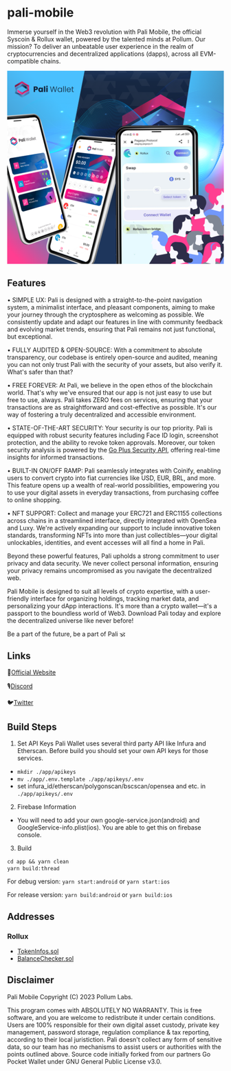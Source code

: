 # pali-mobile

Immerse yourself in the Web3 revolution with Pali Mobile, the official Syscoin & Rollux wallet, powered by the talented minds at Pollum. Our mission? To deliver an unbeatable user experience in the realm of cryptocurrencies and decentralized applications (dapps), across all EVM-compatible chains.

![banner](img/banner.png)

## Features

• SIMPLE UX: Pali is designed with a straight-to-the-point navigation system, a minimalist interface, and pleasant components, aiming to make your journey through the cryptosphere as welcoming as possible. We consistently update and adapt our features in line with community feedback and evolving market trends, ensuring that Pali remains not just functional, but exceptional.

• FULLY AUDITED & OPEN-SOURCE: With a commitment to absolute transparency, our codebase is entirely open-source and audited, meaning you can not only trust Pali with the security of your assets, but also verify it. What's safer than that?

• FREE FOREVER: At Pali, we believe in the open ethos of the blockchain world. That's why we've ensured that our app is not just easy to use but free to use, always. Pali takes ZERO fees on services, ensuring that your transactions are as straightforward and cost-effective as possible. It's our way of fostering a truly decentralized and accessible environment.

• STATE-OF-THE-ART SECURITY: Your security is our top priority. Pali is equipped with robust security features including Face ID login, screenshot protection, and the ability to revoke token approvals. Moreover, our token security analysis is powered by the [Go Plus Security API](https://gopluslabs.io/), offering real-time insights for informed transactions.

• BUILT-IN ON/OFF RAMP: Pali seamlessly integrates with Coinify, enabling users to convert crypto into fiat currencies like USD, EUR, BRL, and more. This feature opens up a wealth of real-world possibilities, empowering you to use your digital assets in everyday transactions, from purchasing coffee to online shopping.

• NFT SUPPORT: Collect and manage your ERC721 and ERC1155 collections across chains in a streamlined interface, directly integrated with OpenSea and Luxy. We're actively expanding our support to include innovative token standards, transforming NFTs into more than just collectibles—your digital unlockables, identities, and event accesses will all find a home in Pali.

Beyond these powerful features, Pali upholds a strong commitment to user privacy and data security. We never collect personal information, ensuring your privacy remains uncompromised as you navigate the decentralized web.

Pali Mobile is designed to suit all levels of crypto expertise, with a user-friendly interface for organizing holdings, tracking market data, and personalizing your dApp interactions. It's more than a crypto wallet—it's a passport to the boundless world of Web3. Download Pali today and explore the decentralized universe like never before!

Be a part of the future, be a part of Pali 🕉️

## Links


🔗[Official Website](https://paliwallet.com/)

🎙[Discord](https://discord.gg/syscoin)

🐦[Twitter](https://twitter.com/PaliWallet)

## Build Steps

1. Set API Keys
   Pali Wallet uses several third party API like Infura and Etherscan. Before build you should set your own API keys for those services.

- `mkdir ./app/apikeys`
- `mv ./app/.env.template ./app/apikeys/.env`
- set infura_id/etherscan/polygonscan/bscscan/opensea and etc. in `./app/apikeys/.env`

2. Firebase Information

- You will need to add your own google-service.json(android) and GoogleService-info.plist(ios). You are able to get this on firebase console.

3. Build

```
cd app && yarn clean
yarn build:thread
```

For debug version:
`yarn start:android`
or
`yarn start:ios`

For release version:
`yarn build:android`
or
`yarn build:ios`

## Addresses
### Rollux
- [TokenInfos.sol](0xAbD231AA41B691585F029Ecfd43B4B93b15b1D3a)
- [BalanceChecker.sol](0x1ACD0B3bCC084D02Fa4E9017997BaF2F4aa256F4)

## Disclaimer

Pali Mobile Copyright (C) 2023 Pollum Labs.

This program comes with ABSOLUTELY NO WARRANTY.
This is free software, and you are welcome to redistribute it under certain conditions.
Users are 100% responsible for their own digital asset custody, private key management, password storage, regulation compliance & tax reporting, according to their local juristiction. Pali doesn't collect any form of sensitive data, so our team has no mechanisms to assist users or authorities with the points outlined above.
Source code initially forked from our partners Go Pocket Wallet under GNU General Public License v3.0.
